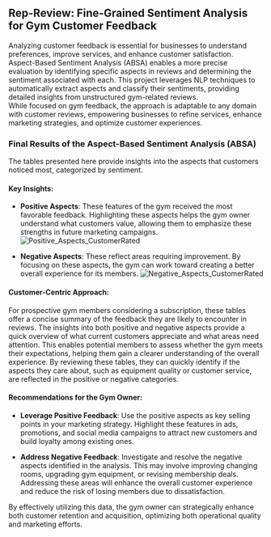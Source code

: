 ## Rep-Review: Fine-Grained Sentiment Analysis for Gym Customer Feedback
Analyzing customer feedback is essential for businesses to understand preferences, improve services, and enhance customer satisfaction. <br>
Aspect-Based Sentiment Analysis (ABSA) enables a more precise evaluation by identifying specific aspects in reviews and determining the sentiment associated with each. This project leverages NLP techniques to automatically extract aspects and classify their sentiments, providing detailed insights from unstructured gym-related reviews. <br>
While focused on gym feedback, the approach is adaptable to any domain with customer reviews, empowering businesses to refine services, enhance marketing strategies, and optimize customer experiences.


### Final Results of the Aspect-Based Sentiment Analysis (ABSA)

The tables presented here provide insights into the aspects that customers noticed most, categorized by sentiment.

#### Key Insights:

- **Positive Aspects**: These features of the gym received the most favorable feedback. Highlighting these aspects helps the gym owner understand what customers value, allowing them to emphasize these strengths in future marketing campaigns.
  ![Positive_Aspects_CustomerRated](https://github.com/user-attachments/assets/f2c022c0-f799-45a5-9812-5974d813c927)

- **Negative Aspects**: These reflect areas requiring improvement. By focusing on these aspects, the gym can work toward creating a better overall experience for its members.
  ![Negative_Aspects_CustomerRated](https://github.com/user-attachments/assets/3c273316-e554-4126-b8d3-27a1c142c765)

#### Customer-Centric Approach:
For prospective gym members considering a subscription, these tables offer a concise summary of the feedback they are likely to encounter in reviews. The insights into both positive and negative aspects provide a quick overview of what current customers appreciate and what areas need attention. This enables potential members to assess whether the gym meets their expectations, helping them gain a clearer understanding of the overall experience. By reviewing these tables, they can quickly identify if the aspects they care about, such as equipment quality or customer service, are reflected in the positive or negative categories.

#### Recommendations for the Gym Owner:
- **Leverage Positive Feedback**: Use the positive aspects as key selling points in your marketing strategy. Highlight these features in ads, promotions, and social media campaigns to attract new customers and build loyalty among existing ones.

- **Address Negative Feedback**: Investigate and resolve the negative aspects identified in the analysis. This may involve improving changing rooms, upgrading gym equipment, or revising membership deals. Addressing these areas will enhance the overall customer experience and reduce the risk of losing members due to dissatisfaction.

By effectively utilizing this data, the gym owner can strategically enhance both customer retention and acquisition, optimizing both operational quality and marketing efforts.
